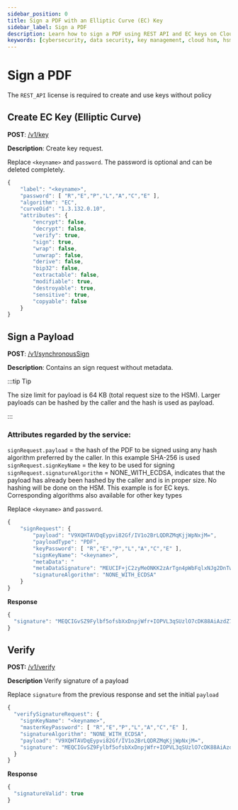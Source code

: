```yaml
---
sidebar_position: 0
title: Sign a PDF with an Elliptic Curve (EC) Key
sidebar_label: Sign a PDF
description: Learn how to sign a PDF using REST API and EC keys on Cloud HSM.
keywords: [cybersecurity, data security, key management, cloud hsm, hsm key management, hsm cloud, hsm as a service, cloud based hsm, hsm digital signature, hsm services, hsm service, hsm, hardware security module, PDF signing, REST API, create EC key, elliptic curve, cloud security, digital signatures, cryptographic operations, PDF signature, secure PDF signing]
---
```


# Sign a PDF

The `REST_API` license is required to create and use keys without policy

## Create EC Key (Elliptic Curve)
**POST**: [/v1/key](https://primusdev.cloudshsm.com/swagger-ui/index.html?configUrl=/v3/api-docs/swagger-config#/Keys/createKey)

**Description**: Create key request.

Replace `<keyname>` and `password`. The password is optional and can be deleted completely.


```js
{
    "label": "<keyname>",
    "password": [ "R","E","P","L","A","C","E" ],
    "algorithm": "EC",
    "curveOid": "1.3.132.0.10",
    "attributes": {
        "encrypt": false,
        "decrypt": false,
        "verify": true,
        "sign": true,
        "wrap": false,
        "unwrap": false,
        "derive": false,
        "bip32": false,
        "extractable": false,
        "modifiable": true,
        "destroyable": true,
        "sensitive": true,
        "copyable": false
    }
}
```

## Sign a Payload
**POST**: [/v1/synchronousSign](https://rest-api.cloudshsm.com/swagger-ui/index.html?configUrl=/v3/api-docs/swagger-config#/Synchronous%20Key%20Operations/synchronousSign)

**Description**: Contains an sign request without metadata.

:::tip Tip

The size limit for payload is 64 KB (total request size to the HSM). Larger payloads can be hashed by the caller
and the hash is used as payload.

:::

### Attributes regarded by the service:

`signRequest.payload` = the hash of the PDF to be signed using any hash algorithm preferred by the caller. In this example SHA-256 is used <br />
`signRequest.signKeyName` = the key to be used for signing <br />
`signRequest.signatureAlgorithm` = NONE_WITH_ECDSA, indicates that the payload has already been hashed by the caller and is in proper size. No hashing will be done on the HSM. This example is for EC keys. Corresponding algorithms also available for other key types


Replace `<keyname>` and `password`.
```js
{
    "signRequest": {
        "payload": "V9XQHTAVDqEypvi82Gf/IV1o2BrLQDRZMqKjjWpNxjM=",
        "payloadType": "PDF",
        "keyPassword": [ "R","E","P","L","A","C","E" ],
        "signKeyName": "<keyname>",
        "metaData": "
        "metaDataSignature": "MEUCIF+jC2zyMeONKK2zArTgn4pWbFqlxNJg2DnTwgqlSK1oAiEApFpnXQhdJmFidwOnc5rDPCiex67+pot2cbb07mDqU4I=",
        "signatureAlgorithm": "NONE_WITH_ECDSA"
    }
}

```

**Response**
```js
{
  "signature": "MEQCIGvSZ9Fylbf5ofsbXxDnpjWfr+IOPVL3qSUzlO7cDK88AiAzdZ7h5eXI9zo4UauFoVG3NEB9U99+leODNuJXGMnjvg=="
}
```

## Verify
**POST:** [/v1/verify](https://rest-api.cloudshsm.com/swagger-ui/index.html?configUrl=/v3/api-docs/swagger-config#/Synchronous%20Key%20Operations/verifySignature)

**Description** Verify signature of a payload


Replace `signature` from the previous response and set the initial `payload`
```js
{
  "verifySignatureRequest": {
    "signKeyName": "<keyname>",
    "masterKeyPassword": [ "R","E","P","L","A","C","E" ],
    "signatureAlgorithm": "NONE_WITH_ECDSA",
    "payload": "V9XQHTAVDqEypvi82Gf/IV1o2BrLQDRZMqKjjWpNxjM=",
    "signature": "MEQCIGvSZ9Fylbf5ofsbXxDnpjWfr+IOPVL3qSUzlO7cDK88AiAzdZ7h5eXI9zo4UauFoVG3NEB9U99+leODNuJXGMnjvg=="
  }
}
```

**Response**
```js
{
  "signatureValid": true
}
```